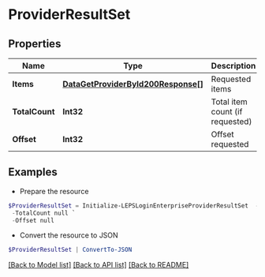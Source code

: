# ProviderResultSet
## Properties

Name | Type | Description | Notes
------------ | ------------- | ------------- | -------------
**Items** | [**DataGetProviderById200Response[]**](DataGetProviderById200Response.md) | Requested items | [optional] 
**TotalCount** | **Int32** | Total item count (if requested) | [optional] 
**Offset** | **Int32** | Offset requested | [optional] 

## Examples

- Prepare the resource
```powershell
$ProviderResultSet = Initialize-LEPSLoginEnterpriseProviderResultSet  -Items null `
 -TotalCount null `
 -Offset null
```

- Convert the resource to JSON
```powershell
$ProviderResultSet | ConvertTo-JSON
```

[[Back to Model list]](../README.md#documentation-for-models) [[Back to API list]](../README.md#documentation-for-api-endpoints) [[Back to README]](../README.md)

